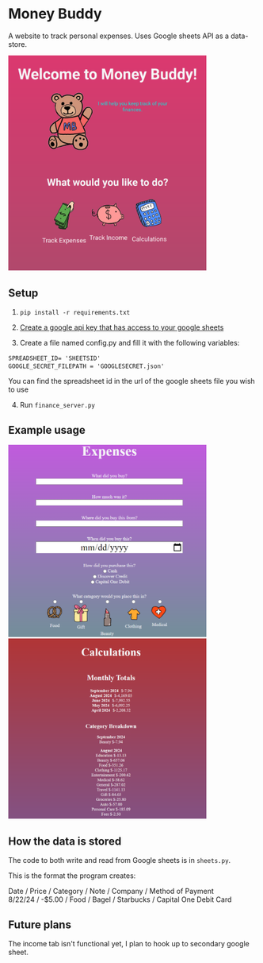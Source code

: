 # Money Buddy

A website to track personal expenses. Uses Google sheets API as a data-store.

<img src="images/money_buddy.png" alt="screenshot" width="400"/>

## Setup

1. `pip install -r requirements.txt`

2. [Create a google api key that has access to your google sheets](https://support.google.com/googleapi/answer/6158862?hl=en)

3. Create a file named config.py and fill it with the following variables:

```
SPREADSHEET_ID= 'SHEETSID'
GOOGLE_SECRET_FILEPATH = 'GOOGLESECRET.json'
```

You can find the spreadsheet id in the url of the google sheets file you wish to use

4. Run `finance_server.py`

## Example usage

<img src="images/expenses.png" alt="screenshot" width="400"/>
<img src="images/totals.png" alt="screenshot" width="400"/>

## How the data is stored

The code to both write and read from Google sheets is in `sheets.py`.

This is the format the program creates:

Date / Price / Category / Note / Company / Method of Payment\
8/22/24 / -$5.00 / Food / Bagel / Starbucks / Capital One Debit Card

## Future plans

The income tab isn't functional yet, I plan to hook up to secondary google sheet.
